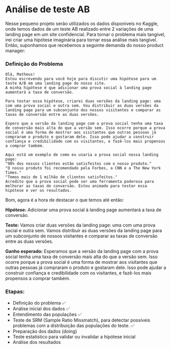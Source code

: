 # Análise de teste AB
Nesse pequeno projeto serão utilizados os dados disponíveis no Kaggle, onde temos dados de um teste AB realizado entre 2 variações de uma landing page em um site confidencial. Para tornar o problema mais tangível, irei criar uma hipótese imaginária para tornar essa análise mais tangível. Então, suponhamos que recebemos a seguinte demanda do nosso product manager:

### Definição do Problema
```
Olá, Matheus! 
Estou escrevendo para você hoje para discutir uma hipótese para um teste A/B em uma landing page do nosso site.
A minha hipótese é que adicionar uma prova social à landing page aumentará a taxa de conversão.

Para testar essa hipótese, criarei duas versões da landing page: uma com uma prova social e outra sem. Vou distribuir as duas versões da landing page para um subconjunto dos nossos visitantes e comparar as taxas de conversão entre as duas versões.

Espero que a versão da landing page com a prova social tenha uma taxa de conversão mais alta do que a versão sem. Isso ocorre porque a prova social é uma forma de mostrar aos visitantes que outras pessoas já compraram o produto e gostaram dele. Isso pode ajudar a construir confiança e credibilidade com os visitantes, e fazê-los mais propensos a comprar também.

Aqui está um exemplo de como eu usaria a prova social nessa landing page:
"98% dos nossos clientes estão satisfeitos com o nosso produto."
"O nosso produto foi recomendado pela Forbes, a CNN e a The New York Times."
"Temos mais de 1 milhão de clientes satisfeitos."
Acredito que a prova social pode ser uma ferramenta poderosa para melhorar as taxas de conversão. Estou animado para testar essa hipótese e ver os resultados.
```

Bom, agora é a hora de destacar o que temos até então:

**Hipótese:**
Adicionar uma prova social à landing page aumentará a taxa de conversão.

**Teste:**
Vamos criar duas versões da landing page: uma com uma prova social e outra sem. Vamos distribuir as duas versões da landing page para um subconjunto de nossos visitantes e comparar as taxas de conversão entre as duas versões.

**Ganho esperado:**
Esperamos que a versão da landing page com a prova social tenha uma taxa de conversão mais alta do que a versão sem. Isso ocorre porque a prova social é uma forma de mostrar aos visitantes que outras pessoas já compraram o produto e gostaram dele. Isso pode ajudar a construir confiança e credibilidade com os visitantes, e fazê-los mais propensos a comprar também.

### Etapas:
- Definição do problema ✅
- Análise inicial dos dados ✅
- Entendimento das populações ✅
- Teste de SRM (Sample Ratio Missmatch), para detectar possíveis problemas com a distribuição das populações do teste. ✅
- Preparação dos dados (doing)
- Teste estatístico para validar ou invalidar a hipótese inicial
- Análise dos resultados
